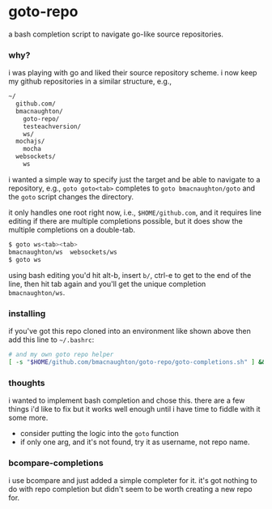 # goto-repo

a bash completion script to navigate go-like source repositories.

### why?

i was playing with go and liked their source repository scheme. i now keep
my github repositories in a similar structure, e.g.,

```bash
~/
  github.com/
  bmacnaughton/
    goto-repo/
    testeachversion/
    ws/
  mochajs/
    mocha
  websockets/
    ws
```

i wanted a simple way to specify just the target and be able to navigate to
a repository, e.g., `goto goto<tab>` completes to `goto bmacnaughton/goto`
and the `goto` script changes the directory.

it only handles one root right now, i.e., `$HOME/github.com`, and it requires
line editing if there are multiple completions possible, but it does show the multiple completions on a double-tab.

```bash
$ goto ws<tab><tab>
bmacnaughton/ws  websockets/ws
$ goto ws
```

using bash editing you'd hit alt-b, insert `b/`, ctrl-e to get to the end of
the line, then hit tab again and you'll get the unique completion
`bmacnaughton/ws`.

### installing

if you've got this repo cloned into an environment like shown above then add
this line to `~/.bashrc`:

```bash
# and my own goto repo helper
[ -s "$HOME/github.com/bmacnaughton/goto-repo/goto-completions.sh" ] && \. "$HOME/github.com/bmacnaughton/goto-repo/goto-completions.sh"
```

### thoughts

i wanted to implement bash completion and chose this. there are a few things
i'd like to fix but it works well enough until i have time to fiddle with it
some more.

- consider putting the logic into the `goto` function
- if only one arg, and it's not found, try it as username, not repo name.

### bcompare-completions

i use bcompare and just added a simple completer for it. it's got nothing to
do with repo completion but didn't seem to be worth creating a new repo for.
